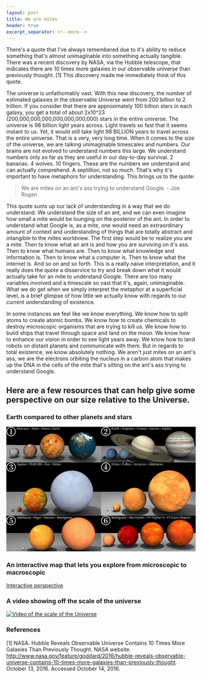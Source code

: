 ```yaml
---
layout: post
title: We are mites
header: true
excerpt_separator: <!--more-->
---
```

There's a quote that I've always remembered due to it's ability to reduce something that's almost unimaginable into something actually tangible. There was a recent discovery by NASA, via the Hubble telescope, that indicates there are 10 times more galaxies in our observable universe than previously thought. [1] This discovery made me immediately think of this quote. 
<!--more-->
 
The universe is unfathomably vast. With this new discovery, the number of estimated galaxies in the observable Universe went from 200 billion to 2 trillion. If you consider that there are approximately 100 billion stars in each galaxy, you get a total of about 2x10^23 (200,000,000,000,000,000,000,000) stars in the entire universe. The universe is 98 billion light years across. Light travels so fast that it seems instant to us. Yet, it would still take light 98 BILLION years to travel across the entire universe. That is a very, very long time. When it comes to the size of the universe, we are talking unimaginable timescales and numbers. Our brains are not evolved to understand numbers this large. We understand numbers only so far as they are useful in our day-to-day survival. 2 bananas. 4 wolves. 10 fingers. These are the numbers we understand and can actually comprehend. A septillion, not so much. That's why it's important to have metaphors for understanding. This brings us to the quote: 
 
> We are mites on an ant's ass trying to understand Google. - Joe Rogan
 
This quote sums up our lack of understanding in a way that we do understand. We understand the size of an ant, and we can even imagine how small a mite would be lounging on the posterior of the ant. In order to understand what Google is, as a mite, one would need an extraordinary amount of context and understanding of things that are totally abstract and intangible to the mites worldview. The first step would be to realize you are a mite. Then to know what an ant is and how you are surviving on it's ass. Then to know what humans are. Then to know what knowledge and information is. Then to know what a computer is. Then to know what the internet is. And so on and so forth. This is a really naive interpretation, and it really does the quote a disservice to try and break down what it would actually take for an mite to understand Google. There are too many variables involved and a timescale so vast that it's, again, unimaginable. What we do get when we simply interpret the metaphor at a superficial level, is a brief glimpse of how little we actually know with regards to our current understanding of existence. 
 
In some instances we feel like we know everything. We know how to split atoms to create atomic bombs. We know how to create chemicals to destroy microscopic organisms that are trying to kill us. We know how to build ships that travel through space and land on the moon. We know how to enhance our vision in order to see light years away. We know how to land robots on distant planets and communicate with them. But in regards to total existence, we know absolutely nothing. We aren't just mites on an ant's ass, we are the electrons orbiting the nucleus in a carbon atom that makes up the DNA in the cells of the mite that's sitting on the ant's ass trying to understand Google. 

## Here are a few resources that can help give some perspective on our size relative to the Universe.
 
 
### Earth compared to other planets and stars 

![Earth compared to Stars](/assets/we-are-mites/earthToStars.jpg "Earth compared to Stars")  

 
### An interactive map that lets you explore from microscopic to macroscopic
 
[Interactive perspective](http://htwins.net/scale2/) 

 
### A video showing off the scale of the universe 

[![Video of the scale of the Universe](http://img.youtube.com/vi/RVBp5apTwYE/0.jpg)](http://www.youtube.com/watch?v=RVBp5apTwYE "Scale of the Universe")
 
  
  
### References 
   
   
[1] NASA. Hubble Reveals Observable Universe Contains 10 Times More Galaxies Than Previously Thought. NASA website. http://www.nasa.gov/feature/goddard/2016/hubble-reveals-observable-universe-contains-10-times-more-galaxies-than-previously-thought. October 13, 2016. Accessed October 14, 2016.
